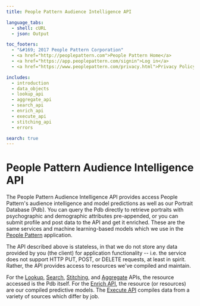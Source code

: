```yaml
---
title: People Pattern Audience Intelligence API

language_tabs:
  - shell: cURL
  - json: Output

toc_footers:
  - "&#169; 2017 People Pattern Corporation"
  - <a href="http://peoplepattern.com">People Pattern Home</a>
  - <a href="https://app.peoplepattern.com/signin">Log in</a>
  - <a href="https://www.peoplepattern.com/privacy.html">Privacy Policy</a>

includes:
  - introduction
  - data_objects
  - lookup_api
  - aggregate_api
  - search_api
  - enrich_api
  - execute_api
  - stitching_api
  - errors

search: true
---
```


# People Pattern Audience Intelligence API

The People Pattern Audience Intelligence API provides access People Pattern's
audience intelligence and model predictions as well as our Portrait Database (Pdb).
You can query the Pdb directly to retrieve portraits with psychographic and demographic attributes pre-appended,
or you can submit profile and post data to the API and get it enriched.  These are the same services and machine
learning-based models which we use in the
[People Pattern](http://app.peoplepattern.com) application.

The API described above is stateless, in that we do not
store any data provided by you (the client) for application
functionality -- i.e. the service does not support HTTP PUT,
POST, or DELETE requests, at least in spirit. Rather, the API
provides access to resources we've compiled and maintain.

For the [Lookup](#lookup-api), [Search](#search-api), [Stitching](#stitching-api), and
[Aggregate](#aggregate-api) APIs, the resource accessed is the
Pdb itself. For the [Enrich API](#enrich-api), the resource
(or resources) are our compiled predictive models.  The [Execute API](#execute-api) compiles
data from a variety of sources which differ by job.

